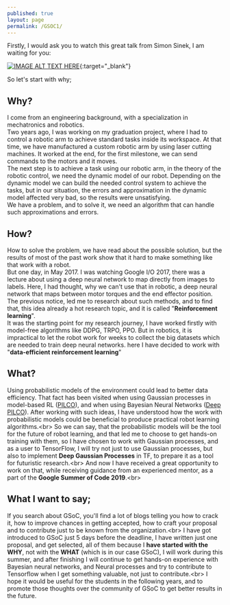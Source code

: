 ```yaml
---
published: true
layout: page
permalink: /GSOC1/
---
```

Firstly, I would ask you to watch this great talk from Simon Sinek, I am waiting for you:<br/>

[![IMAGE ALT TEXT HERE](https://pi.tedcdn.com/r/pe.tedcdn.com/images/ted/04916ee6e81065c8333e6546184af512eee37bbe_2880x1620.jpg)](https://embed.ted.com/talks/simon_sinek_how_great_leaders_inspire_action){:target="_blank"}

So let's start with why;
## Why?
I come from an engineering background, with a specialization in mechatronics and robotics.<br/>
Two years ago, I was working on my graduation project, where I had to control a robotic arm to achieve standard tasks inside its workspace. At that time, we have manufactured a custom robotic arm by using laser cutting machines. It worked at the end, for the first milestone, we can send commands to the motors and it moves.<br/>
The next step is to achieve a task using our robotic arm, in the theory of the robotic control, we need the dynamic model of our robot. Depending on the dynamic model we can build the needed control system to achieve the tasks, but in our situation, the errors and approximation in the dynamic model affected very bad, so the results were unsatisfying.<br/>
We have a problem, and to solve it, we need an algorithm that can handle such approximations and errors. 

## How?
How to solve the problem, we have read about the possible solution, but the results of most of the past work show that it hard to make something like that work with a robot.<br/>
But one day, in May 2017. I was watching Google I/O 2017, there was a lecture about using a deep neural network to map directly from images to labels. Here, I had thought, why we can't use that in robotic, a deep neural network that maps between motor torques and the end effector position.<br/>
The previous notice, led me to research about such methods, and to find that, this idea already a hot research topic, and it is called "**Reinforcement learning**".<br/>
It was the starting point for my research journey, I have worked firstly with model-free algorithms like DDPG, TRPO, PPO. But in robotics, it is impractical to let the robot work for weeks to collect the big datasets which are needed to train deep neural networks. here I have decided to work with "**data-efficient reinforcement learning**"

## What?
Using probabilistic models of the environment could lead to better data efficiency. That fact has been visited when using Gaussian processes in model-based RL ([PILCO](https://arxiv.org/abs/1502.02860)), and when using Bayesian Neural Networks ([Deep PILCO](http://mlg.eng.cam.ac.uk/yarin/PDFs/DeepPILCO.pdf)). After working with such ideas, I have understood how the work with probabilistic models could be beneficial to produce practical robot learning algorithms.<br\>
So we can say, that the probabilistic models will be the tool for the future of robot learning, and that led me to choose to get hands-on training with them, so I have chosen to work with Gaussian processes, and as a user to TensorFlow, I will try not just to use Gaussian processes, but also to implement **Deep Gaussian Processes** in TF, to prepare it as a tool for futuristic research.<br\>
And now I have received a great opportunity to work on that, while receiving guidance from an experienced mentor, as a part of the **Google Summer of Code 2019**.<br\>

## What I want to say;
If you search about GSoC, you'll find a lot of blogs telling you how to crack it, how to improve chances in getting accepted, how to craft your proposal and to contribute just to be known from the organization.<br\>
I have got introduced to GSoC just 5 days before the deadline, I have written just one proposal, and get selected, all of them because I **have started with the WHY**, not with the **WHAT** (which is in our case GSoC), I will work during this summer, and after finishing I will continue to get hands-on experience with Bayesian neural networks, and Neural processes and try to contribute to Tensorflow when I get something valuable, not just to contribute.<br\>
I hope it would be useful for the students in the following years, and to promote those thoughts over the community of GSoC to get better results in the future.
